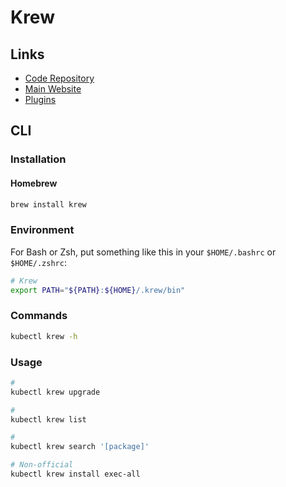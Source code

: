 # Krew

## Links

- [Code Repository](https://github.com/kubernetes-sigs/krew)
- [Main Website](https://krew.sigs.k8s.io/)
- [Plugins](https://krew.sigs.k8s.io/plugins/)

## CLI

### Installation

#### Homebrew

```sh
brew install krew
```

### Environment

For Bash or Zsh, put something like this in your `$HOME/.bashrc` or `$HOME/.zshrc`:

```sh
# Krew
export PATH="${PATH}:${HOME}/.krew/bin"
```

### Commands

```sh
kubectl krew -h
```

### Usage

```sh
#
kubectl krew upgrade

#
kubectl krew list

#
kubectl krew search '[package]'

# Non-official
kubectl krew install exec-all
```
